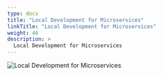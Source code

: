 ```yaml
---
type: docs
title: "Local Development for Microservices"
linkTitle: "Local Development for Microservices"
weight: 46
description: >
  Local Development for Microservices
---
```


![Local Development for Microservices](/images/bootcamp-slides/microservices-bootcamp/Slide46.PNG)
